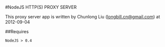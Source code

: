 #NodeJS HTTP(S) PROXY SERVER

This proxy server app is written by Chunlong Liu (longbill.cn@gmail.com) at 2012-09-04

##Requires

	NodeJS > 0.4
